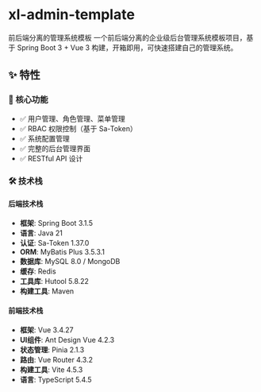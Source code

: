 # xl-admin-template
前后端分离的管理系统模板
一个前后端分离的企业级后台管理系统模板项目，基于 Spring Boot 3 + Vue 3 构建，开箱即用，可快速搭建自己的管理系统。

## ✨ 特性

### 🎯 核心功能
- ✅ 用户管理、角色管理、菜单管理
- ✅ RBAC 权限控制（基于 Sa-Token）
- ✅ 系统配置管理
- ✅ 完整的后台管理界面
- ✅ RESTful API 设计

### 🛠 技术栈

#### 后端技术栈
- **框架**: Spring Boot 3.1.5
- **语言**: Java 21
- **认证**: Sa-Token 1.37.0
- **ORM**: MyBatis Plus 3.5.3.1
- **数据库**: MySQL 8.0 / MongoDB
- **缓存**: Redis
- **工具库**: Hutool 5.8.22
- **构建工具**: Maven

#### 前端技术栈
- **框架**: Vue 3.4.27
- **UI组件**: Ant Design Vue 4.2.3
- **状态管理**: Pinia 2.1.3
- **路由**: Vue Router 4.3.2
- **构建工具**: Vite 4.5.3
- **语言**: TypeScript 5.4.5
